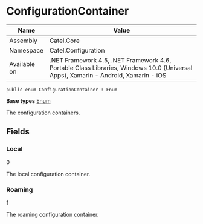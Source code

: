 

# ConfigurationContainer

Name|Value
---|---
Assembly|Catel.Core
Namespace|Catel.Configuration
Available on|.NET Framework 4.5, .NET Framework 4.6, Portable Class Libraries, Windows 10.0 (Universal Apps), Xamarin - Android, Xamarin - iOS

```
public enum ConfigurationContainer : Enum
```

**Base types**
[Enum]()


The configuration containers.



## Fields

### Local
0

The local configuration container.



### Roaming
1

The roaming configuration container.



